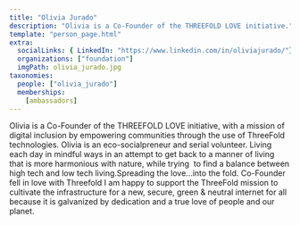 ```yaml
---
title: "Olivia Jurado"
description: "Olivia is a Co-Founder of the THREEFOLD LOVE initiative."
template: "person_page.html"
extra:
  socialLinks: { LinkedIn: "https://www.linkedin.com/in/oliviajurado/"}
  organizations: ["foundation"]
  imgPath: olivia_jurado.jpg
taxonomies:
  people: ["olivia_jurado"]
  memberships:
    [ambassadors]
---
```


Olivia is a Co-Founder of the THREEFOLD LOVE initiative, with a mission of digital inclusion by empowering communities through the use of ThreeFold technologies. Olivia is an eco-socialpreneur and serial volunteer. Living each day in mindful ways in an attempt to get back to a manner of living that is more harmonious with nature, while trying  to find a balance between high tech and low tech living.Spreading the love...into the fold. Co-Founder fell in love with Threefold I am happy to support the ThreeFold mission to cultivate the infrastructure for a new, secure, green & neutral internet for all because it is galvanized by dedication and a true love of people and our planet.
